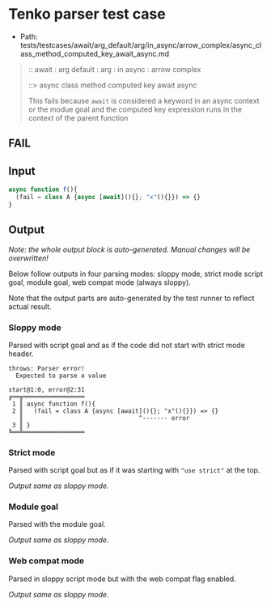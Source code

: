 # Tenko parser test case

- Path: tests/testcases/await/arg_default/arg/in_async/arrow_complex/async_class_method_computed_key_await_async.md

> :: await : arg default : arg : in async : arrow complex
>
> ::> async class method computed key await async
>
> This fails because `await` is considered a keyword in an async context or the modue goal and the computed key expression runs in the context of the parent function

## FAIL

## Input

`````js
async function f(){
  (fail = class A {async [await](){}; "x"(){}}) => {}
}
`````

## Output

_Note: the whole output block is auto-generated. Manual changes will be overwritten!_

Below follow outputs in four parsing modes: sloppy mode, strict mode script goal, module goal, web compat mode (always sloppy).

Note that the output parts are auto-generated by the test runner to reflect actual result.

### Sloppy mode

Parsed with script goal and as if the code did not start with strict mode header.

`````
throws: Parser error!
  Expected to parse a value

start@1:0, error@2:31
╔══╦═════════════════
 1 ║ async function f(){
 2 ║   (fail = class A {async [await](){}; "x"(){}}) => {}
   ║                                ^------- error
 3 ║ }
╚══╩═════════════════

`````

### Strict mode

Parsed with script goal but as if it was starting with `"use strict"` at the top.

_Output same as sloppy mode._

### Module goal

Parsed with the module goal.

_Output same as sloppy mode._

### Web compat mode

Parsed in sloppy script mode but with the web compat flag enabled.

_Output same as sloppy mode._
